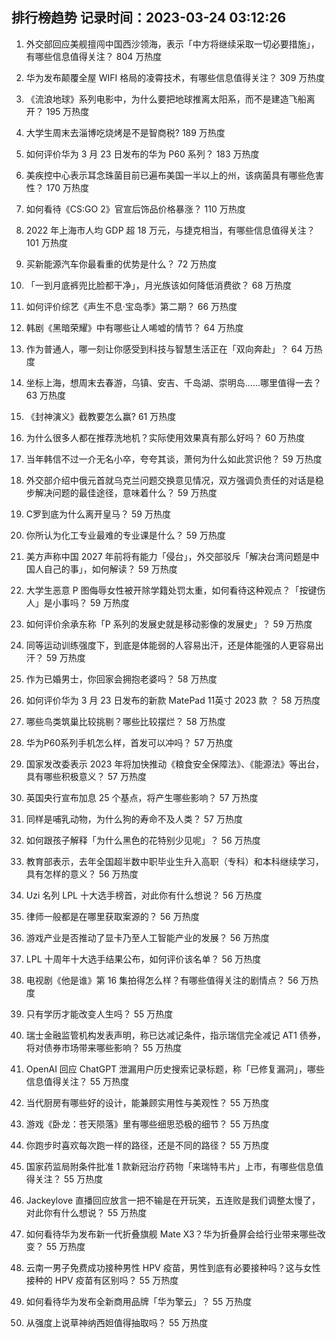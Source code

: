 
## 排行榜趋势 记录时间：2023-03-24 03:12:26
  
  1. 外交部回应美舰擅闯中国西沙领海，表示「中方将继续采取一切必要措施」，有哪些信息值得关注？ 804 万热度
    
  2. 华为发布颠覆全屋 WIFI 格局的凌霄技术，有哪些信息值得关注？ 309 万热度
    
  3. 《流浪地球》系列电影中，为什么要把地球推离太阳系，而不是建造飞船离开？ 195 万热度
    
  4. 大学生周末去淄博吃烧烤是不是智商税? 189 万热度
    
  5. 如何评价华为 3 月 23 日发布的华为 P60 系列？ 183 万热度
    
  6. 美疾控中心表示耳念珠菌目前已遍布美国一半以上的州，该病菌具有哪些危害性？ 170 万热度
    
  7. 如何看待《CS:GO 2》官宣后饰品价格暴涨？ 110 万热度
    
  8. 2022 年上海市人均 GDP 超 18 万元，与捷克相当，有哪些信息值得关注？ 101 万热度
    
  9. 买新能源汽车你最看重的优势是什么？ 72 万热度
    
  10. 「一到月底裤兜比脸都干净」，月光族该如何降低消费欲？ 68 万热度
    
  11. 如何评价综艺《声生不息·宝岛季》第二期？ 66 万热度
    
  12. 韩剧《黑暗荣耀》中有哪些让人唏嘘的情节？ 64 万热度
    
  13. 作为普通人，哪一刻让你感受到科技与智慧生活正在「双向奔赴」？ 64 万热度
    
  14. 坐标上海，想周末去春游，乌镇、安吉、千岛湖、崇明岛......哪里值得一去？ 63 万热度
    
  15. 《封神演义》截教要怎么赢? 61 万热度
    
  16. 为什么很多人都在推荐洗地机？实际使用效果真有那么好吗？ 60 万热度
    
  17. 当年韩信不过一介无名小卒，夸夸其谈，萧何为什么如此赏识他？ 59 万热度
    
  18. 外交部介绍中俄元首就乌克兰问题交换意见情况，双方强调负责任的对话是稳步解决问题的最佳途径，意味着什么？ 59 万热度
    
  19. C罗到底为什么离开皇马？ 59 万热度
    
  20. 你所认为化工专业最难的专业课是什么？ 59 万热度
    
  21. 美方声称中国 2027 年前将有能力「侵台」，外交部驳斥「解决台湾问题是中国人自己的事」，如何解读？ 59 万热度
    
  22. 大学生恶意 P 图侮辱女性被开除学籍处罚太重，如何看待这种观点？「按键伤人」是小事吗？ 59 万热度
    
  23. 如何评价余承东称「P 系列的发展史就是移动影像的发展史」？ 59 万热度
    
  24. 同等运动训练强度下，到底是体能弱的人容易出汗，还是体能强的人更容易出汗？ 59 万热度
    
  25. 作为已婚男士，你回家会拥抱老婆吗？ 58 万热度
    
  26. 如何评价华为 3 月 23 日发布的新款 MatePad 11英寸 2023 款 ？ 58 万热度
    
  27. 哪些鸟类筑巢比较挑剔？哪些比较摆烂？ 58 万热度
    
  28. 华为P60系列手机怎么样，首发可以冲吗？ 57 万热度
    
  29. 国家发改委表示 2023 年将加快推动《粮食安全保障法》、《能源法》等出台，具有哪些积极意义？ 57 万热度
    
  30. 英国央行宣布加息 25 个基点，将产生哪些影响？ 57 万热度
    
  31. 同样是哺乳动物，为什么狗的寿命不及人类？ 57 万热度
    
  32. 如何跟孩子解释「为什么黑色的花特别少见呢」？ 56 万热度
    
  33. 教育部表示，去年全国超半数中职毕业生升入高职（专科）和本科继续学习，具有怎样的意义？ 56 万热度
    
  34. Uzi 名列 LPL 十大选手榜首，对此你有什么想说？ 56 万热度
    
  35. 律师一般都是在哪里获取案源的？ 56 万热度
    
  36. 游戏产业是否推动了显卡乃至人工智能产业的发展？ 56 万热度
    
  37. LPL 十周年十大选手结果公布，如何评价该名单？ 56 万热度
    
  38. 电视剧《他是谁》第 16 集拍得怎么样？有哪些值得关注的剧情点？ 56 万热度
    
  39. 只有学历才能改变人生吗？ 55 万热度
    
  40. 瑞士金融监管机构发表声明，称已达减记条件，指示瑞信完全减记 AT1 债券，将对债券市场带来哪些影响？ 55 万热度
    
  41. OpenAI 回应 ChatGPT 泄漏用户历史搜索记录标题，称「已修复漏洞」，哪些信息值得关注？ 55 万热度
    
  42. 当代厨房有哪些好的设计，能兼顾实用性与美观性？ 55 万热度
    
  43. 游戏《卧龙：苍天陨落》里有哪些细思恐极的细节？ 55 万热度
    
  44. 你跑步时喜欢每次跑一样的路径，还是不同的路径？ 55 万热度
    
  45. 国家药监局附条件批准 1 款新冠治疗药物「来瑞特韦片」上市，有哪些信息值得关注？ 55 万热度
    
  46. Jackeylove 直播回应放言一把不输是在开玩笑，五连败是我们调整太慢了，对此你有什么想说？ 55 万热度
    
  47. 如何看待华为发布新一代折叠旗舰 Mate X3？华为折叠屏会给行业带来哪些改变？ 55 万热度
    
  48. 云南一男子免费成功接种男性 HPV 疫苗，男性到底有必要接种吗？这与女性接种的 HPV 疫苗有区别吗？ 55 万热度
    
  49. 如何看待华为发布全新商用品牌「华为擎云」？ 55 万热度
    
  50. 从强度上说草神纳西妲值得抽取吗？ 55 万热度
    